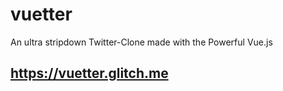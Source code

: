 # vuetter
An ultra stripdown Twitter-Clone made with the Powerful Vue.js

## https://vuetter.glitch.me
